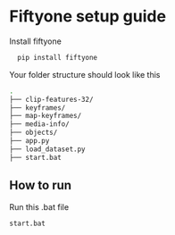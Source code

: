 
# Fiftyone setup guide

Install fiftyone

```bash
  pip install fiftyone
```
Your folder structure should look like this
```bash
.
├── clip-features-32/
├── keyframes/
├── map-keyframes/
├── media-info/
├── objects/
├── app.py
├── load_dataset.py
├── start.bat
```

## How to run
Run this .bat file
```bash
start.bat
```
